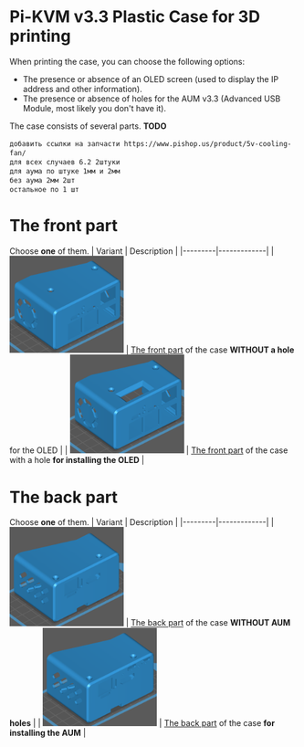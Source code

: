 # Pi-KVM v3.3 Plastic Case for 3D printing
When printing the case, you can choose the following options:
- The presence or absence of an OLED screen (used to display the IP address and other information).
- The presence or absence of holes for the AUM v3.3 (Advanced USB Module, most likely you don't have it).

The case consists of several parts.
**TODO**
```
добавить ссылки на запчасти https://www.pishop.us/product/5v-cooling-fan/
для всех случаев 6.2 2штуки
для аума по штуке 1мм и 2мм
без аума 2мм 2шт
остальное по 1 шт
```

# The front part
Choose **one** of them.
| Variant | Description |
|---------|-------------|
| <img src="./stl/v3.2/case_a_no_oled.png" width=200 /> | [The front part](../stl/v3.2/case_a_no_oled.stl) of the case **WITHOUT a hole** for the OLED |
| <img src="./stl/v3.2/case_a.png" width=200 /> | [The front part](../stl/v3.2/case_a.stl) of the case with a hole **for installing the OLED** |

# The back part
Choose **one** of them.
| Variant | Description |
|---------|-------------|
| <img src="./stl/v3.2/case_b_no_aum.png" width=200 /> | [The back part](../stl/v3.2/case_b_no_aum.stl) of the case **WITHOUT AUM holes** |
| <img src="./stl/v3.2/case_b.png" width=200 /> | [The back part](../stl/v3.2/case_b.stl) of the case **for installing the AUM** |
